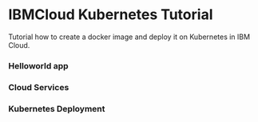 # IBMCloud Kubernetes Tutorial
Tutorial how to create a docker image and deploy it on Kubernetes in IBM Cloud.

### Helloworld app


### Cloud Services


### Kubernetes Deployment
